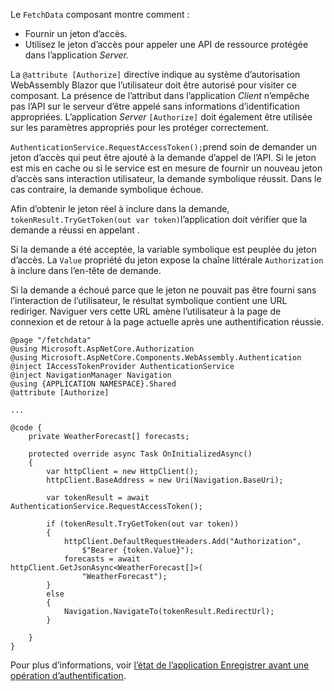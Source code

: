 Le `FetchData` composant montre comment :

* Fournir un jeton d’accès.
* Utilisez le jeton d’accès pour appeler une API de ressource protégée dans l’application *Server.*

La `@attribute [Authorize]` directive indique au système d’autorisation WebAssembly Blazor que l’utilisateur doit être autorisé pour visiter ce composant. La présence de l’attribut dans l’application *Client* n’empêche pas l’API sur le serveur d’être appelé sans informations d’identification appropriées. L’application *Server* `[Authorize]` doit également être utilisée sur les paramètres appropriés pour les protéger correctement.

`AuthenticationService.RequestAccessToken();`prend soin de demander un jeton d’accès qui peut être ajouté à la demande d’appel de l’API. Si le jeton est mis en cache ou si le service est en mesure de fournir un nouveau jeton d’accès sans interaction utilisateur, la demande symbolique réussit. Dans le cas contraire, la demande symbolique échoue.

Afin d’obtenir le jeton réel à inclure dans la demande, `tokenResult.TryGetToken(out var token)`l’application doit vérifier que la demande a réussi en appelant . 

Si la demande a été acceptée, la variable symbolique est peuplée du jeton d’accès. La `Value` propriété du jeton expose la chaîne littérale `Authorization` à inclure dans l’en-tête de demande.

Si la demande a échoué parce que le jeton ne pouvait pas être fourni sans l’interaction de l’utilisateur, le résultat symbolique contient une URL rediriger. Naviguer vers cette URL amène l’utilisateur à la page de connexion et de retour à la page actuelle après une authentification réussie.

```razor
@page "/fetchdata"
@using Microsoft.AspNetCore.Authorization
@using Microsoft.AspNetCore.Components.WebAssembly.Authentication
@inject IAccessTokenProvider AuthenticationService
@inject NavigationManager Navigation
@using {APPLICATION NAMESPACE}.Shared
@attribute [Authorize]

...

@code {
    private WeatherForecast[] forecasts;

    protected override async Task OnInitializedAsync()
    {
        var httpClient = new HttpClient();
        httpClient.BaseAddress = new Uri(Navigation.BaseUri);

        var tokenResult = await AuthenticationService.RequestAccessToken();

        if (tokenResult.TryGetToken(out var token))
        {
            httpClient.DefaultRequestHeaders.Add("Authorization", 
                $"Bearer {token.Value}");
            forecasts = await httpClient.GetJsonAsync<WeatherForecast[]>(
                "WeatherForecast");
        }
        else
        {
            Navigation.NavigateTo(tokenResult.RedirectUrl);
        }

    }
}
```

Pour plus d’informations, voir [l’état de l’application Enregistrer avant une opération d’authentification](xref:security/blazor/webassembly/additional-scenarios#save-app-state-before-an-authentication-operation).
